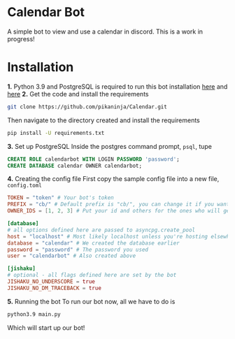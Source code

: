 # Calendar Bot
A simple bot to view and use a calendar in discord. This is a work in progress!
# Installation
**1.** Python 3.9 and PostgreSQL is required to run this bot installation [here](https://www.python.org/) and [here](https://www.postgresql.org/)
**2.** Get the code and install the requirements
```sh
git clone https://github.com/pikaninja/Calendar.git
```
Then navigate to the directory created and install the requirements
```sh
pip install -U requirements.txt
```
**3.** Set up PostgreSQL
Inside the postgres command prompt, `psql`, tupe
```sql
CREATE ROLE calendarbot WITH LOGIN PASSWORD 'password';
CREATE DATABASE calendar OWNER calendarbot;
```
**4.** Creating the config file
First copy the sample config file into a new file, `config.toml`
```toml
TOKEN = "token" # Your bot's token
PREFIX = "cb/" # Default prefix is "cb/", you can change it if you want
OWNER_IDS = [1, 2, 3] # Put your id and others for the ones who will get powers in the bot

[database]
# all options defined here are passed to asyncpg.create_pool
host = "localhost" # Most likely localhost unless you're hosting elsewhere, in which case you should know what you're doing
database = "calendar" # We created the database earlier
password = "password" # The password you used
user = "calendarbot" # Also created above

[jishaku]
# optional - all flags defined here are set by the bot
JISHAKU_NO_UNDERSCORE = true
JISHAKU_NO_DM_TRACEBACK = true
```
**5.** Running the bot
To run our bot now, all we have to do is
```sh
python3.9 main.py
```
Which will start up our bot!
